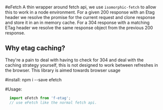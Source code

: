 #eFetch
A thin wrapper around fetch api, we use `isomorphic-fetch` to allow this to work in a node environment.
For a given 200 response with an Etag header we resolve the promise for the current request and clone
response and store it in an in memory cache. For a 304 response with a matching ETag header we resolve the same
response object from the previous 200 response.

## Why etag caching?
They're a pain to deal with having to check for 304 and deal with the caching strategy yourself, this is not designed to work between refreshes in the browser. This library is aimed towards browser usage

#install:
  npm i --save efetch

#Usage:

``` Javascript
  import eFetch from 'f-etag';
  // use eFetch like the normal fetch api.
```
